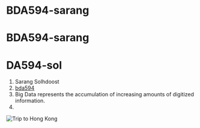 # BDA594-sarang
# BDA594-sarang
# DA594-sol
1. Sarang Solhdoost
2. [bda594](https://sdsu.instructure.com/courses/140114)
3. Big Data represents the accumulation of increasing amounts of digitized information.
4. 
![Trip to Hong Kong](https://github.com/SarangSol/BDA594-sarang/assets/143136923/4c1c1323-e86e-4df3-abea-92eeb62c11ea)


